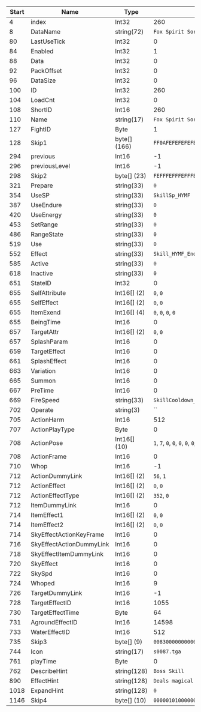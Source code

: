 |Start|Name|Type|Example|
|---|---|---|---|
|4|index|Int32|260|
|8|DataName|string(72)|`Fox Spirit Sorcery`|
|80|LastUseTick|Int32|0|
|84|Enabled|Int32|1|
|88|Data|Int32|0|
|92|PackOffset|Int32|0|
|96|DataSize|Int32|0|
|100|ID|Int32|260|
|104|LoadCnt|Int32|0|
|108|ShortID|Int16|260|
|110|Name|string(17)|`Fox Spirit Sorce`|
|127|FightID|Byte|1|
|128|Skip1|byte[] (166)|`FF0AFEFEFEFEFEFEFEFEFEFEFEFEFEFEFEFE0100FFFFFEFFFEFFFEFFFEFFFEFFFEFFFEFFFEFFFEFFFEFFFEFFFEFFFEFFFEFF0100FFFFFEFFFEFFFEFFFEFFFEFFFEFFFEFFFEFFFEFFFEFFFEFFFEFFFEFFFEFF0100FFFFFEFFFEFFFEFFFEFFFEFFFEFFFEFFFEFFFEFFFEFFFEFFFEFFFEFFFEFFFFFFFFFF0000FEFF000000000000000000000000000000000000000000000000000000000000000000000000000000000001FFFF`|
|294|previous|Int16|-1|
|296|previousLevel|Int16|-1|
|298|Skip2|byte[] (23)|`FEFFFEFFFEFFFEFF01010100E803040100000000000000`|
|321|Prepare|string(33)|`0`|
|354|UseSP|string(33)|`SkillSp_HYMF`|
|387|UseEndure|string(33)|`0`|
|420|UseEnergy|string(33)|`0`|
|453|SetRange|string(33)|`0`|
|486|RangeState|string(33)|`0`|
|519|Use|string(33)|`0`|
|552|Effect|string(33)|`Skill_HYMF_End`|
|585|Active|string(33)|`0`|
|618|Inactive|string(33)|`0`|
|651|StateID|Int32|0|
|655|SelfAttribute|Int16[] (2)|`0`, `0`|
|655|SelfEffect|Int16[] (2)|`0`, `0`|
|655|ItemExend|Int16[] (4)|`0`, `0`, `0`, `0`|
|655|BeingTime|Int16|0|
|657|TargetAttr|Int16[] (2)|`0`, `0`|
|657|SplashParam|Int16|0|
|659|TargetEffect|Int16|0|
|661|SplashEffect|Int16|0|
|663|Variation|Int16|0|
|665|Summon|Int16|0|
|667|PreTime|Int16|0|
|669|FireSpeed|string(33)|`SkillCooldown_HYMF`|
|702|Operate|string(3)|``|
|705|ActionHarm|Int16|512|
|707|ActionPlayType|Byte|0|
|708|ActionPose|Int16[] (10)|`1`, `7`, `0`, `0`, `0`, `0`, `0`, `0`, `0`, `0`|
|708|ActionFrame|Int16|0|
|710|Whop|Int16|-1|
|712|ActionDummyLink|Int16[] (2)|`56`, `1`|
|712|ActionEffect|Int16[] (2)|`0`, `0`|
|712|ActionEffectType|Int16[] (2)|`352`, `0`|
|712|ItemDummyLink|Int16|0|
|714|ItemEffect1|Int16[] (2)|`0`, `0`|
|714|ItemEffect2|Int16[] (2)|`0`, `0`|
|714|SkyEffectActionKeyFrame|Int16|0|
|716|SkyEffectActionDummyLink|Int16|0|
|718|SkyEffectItemDummyLink|Int16|0|
|720|SkyEffect|Int16|0|
|722|SkySpd|Int16|0|
|724|Whoped|Int16|9|
|726|TargetDummyLink|Int16|-1|
|728|TargetEffectID|Int16|1055|
|730|TargetEffectTime|Byte|64|
|731|AgroundEffectID|Int16|14598|
|733|WaterEffectID|Int16|512|
|735|Skip3|byte[] (9)|`008300000000000000`|
|744|Icon|string(17)|`s0087.tga`|
|761|playTime|Byte|0|
|762|DescribeHint|string(128)|`Boss Skill`|
|890|EffectHint|string(128)|`Deals magical damage. Damage is determined by skill level and Spirit`|
|1018|ExpandHint|string(128)|`0`|
|1146|Skip4|byte[] (10)|`00000101000000000000`|